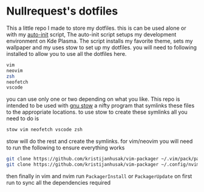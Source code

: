 # Nullrequest's dotfiles

This a little repo I made to store my dotfiles. this is can be used alone or with my [auto-init](https://github.com/advaithm/auto_init) script, The auto-init script setups my development environment on Kde Plasma. The script installs my favorite theme, sets my wallpaper and my uses stow to set up my dotfiles.
you will need to following installed to allow you to use all the dotfiles here.

```bash
vim
neovim
zsh
neofetch
vscode
```

you can use only one or two depending on what you like. This repo is intended to be used with [gnu stow](https://www.gnu.org/software/stow/) a nifty program that symlinks these files to the appropriate locations. to use stow to create these symlinks all you need to do is

```bash
stow vim neofetch vscode zsh
```

stow will do the rest and create the symlinks. for vim/neovim you will need to run the following to ensure everything works

```bash
git clone https://github.com/kristijanhusak/vim-packager ~/.vim/pack/packager/opt/vim-packager
git clone https://github.com/kristijanhusak/vim-packager ~/.config/nvim/pack/packager/opt/vim-packager
```

then finally in vim and nvim run `PackagerInstall` or `PackagerUpdate` on first run to sync all the dependencies required
